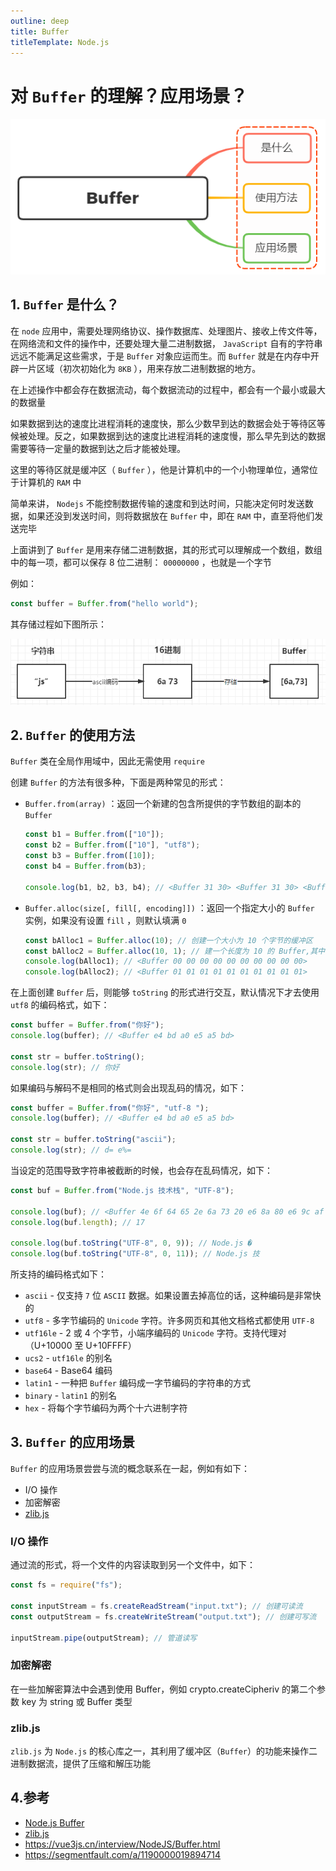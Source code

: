 ```yaml
---
outline: deep
title: Buffer
titleTemplate: Node.js
---
```


# 对 `Buffer` 的理解？应用场景？

![buffer-about](./images/buffer-about.png?raw=true)

## 1. `Buffer` 是什么？

在 `node` 应用中，需要处理网络协议、操作数据库、处理图片、接收上传文件等，在网络流和文件的操作中，还要处理大量二进制数据， `JavaScript` 自有的字符串远远不能满足这些需求，于是 `Buffer` 对象应运而生。而 `Buffer` 就是在内存中开辟一片区域（初次初始化为 `8KB` ），用来存放二进制数据的地方。

在上述操作中都会存在数据流动，每个数据流动的过程中，都会有一个最小或最大的数据量

如果数据到达的速度比进程消耗的速度快，那么少数早到达的数据会处于等待区等候被处理。反之，如果数据到达的速度比进程消耗的速度慢，那么早先到达的数据需要等待一定量的数据到达之后才能被处理。

这里的等待区就是缓冲区（ `Buffer` ），他是计算机中的一个小物理单位，通常位于计算机的 `RAM` 中

简单来讲， `Nodejs` 不能控制数据传输的速度和到达时间，只能决定何时发送数据，如果还没到发送时间，则将数据放在 `Buffer` 中，即在 `RAM` 中，直至将他们发送完毕

上面讲到了 `Buffer` 是用来存储二进制数据，其的形式可以理解成一个数组，数组中的每一项，都可以保存 8 位二进制： `00000000` ，也就是一个字节

例如：

```js
const buffer = Buffer.from("hello world");
```

其存储过程如下图所示：

![buffer-graph](./images/buffer-graph.png?raw=true)

## 2. `Buffer` 的使用方法

`Buffer` 类在全局作用域中，因此无需使用 `require`

创建 `Buffer` 的方法有很多种，下面是两种常见的形式：

- `Buffer.from(array)` ：返回一个新建的包含所提供的字节数组的副本的 `Buffer`

  ```js
  const b1 = Buffer.from(["10"]);
  const b2 = Buffer.from(["10"], "utf8");
  const b3 = Buffer.from([10]);
  const b4 = Buffer.from(b3);

  console.log(b1, b2, b3, b4); // <Buffer 31 30> <Buffer 31 30> <Buffer 0a> <Buffer 0a>
  ```

- `Buffer.alloc(size[, fill[, encoding]])` ：返回一个指定大小的
  `Buffer` 实例，如果没有设置 `fill` ，则默认填满 `0`

  ```js
  const bAlloc1 = Buffer.alloc(10); // 创建一个大小为 10 个字节的缓冲区
  const bAlloc2 = Buffer.alloc(10, 1); // 建一个长度为 10 的 Buffer,其中全部填充了值为 `1` 的字节
  console.log(bAlloc1); // <Buffer 00 00 00 00 00 00 00 00 00 00>
  console.log(bAlloc2); // <Buffer 01 01 01 01 01 01 01 01 01 01>
  ```

在上面创建 `Buffer` 后，则能够 `toString` 的形式进行交互，默认情况下才去使用 `utf8` 的编码格式，如下：

```js
const buffer = Buffer.from("你好");
console.log(buffer); // <Buffer e4 bd a0 e5 a5 bd>

const str = buffer.toString();
console.log(str); // 你好
```

如果编码与解码不是相同的格式则会出现乱码的情况，如下：

```js
const buffer = Buffer.from("你好", "utf-8 ");
console.log(buffer); // <Buffer e4 bd a0 e5 a5 bd>

const str = buffer.toString("ascii");
console.log(str); // d= e%=
```

当设定的范围导致字符串被截断的时候，也会存在乱码情况，如下：

```js
const buf = Buffer.from("Node.js 技术栈", "UTF-8");

console.log(buf); // <Buffer 4e 6f 64 65 2e 6a 73 20 e6 8a 80 e6 9c af e6 a0 88>
console.log(buf.length); // 17

console.log(buf.toString("UTF-8", 0, 9)); // Node.js �
console.log(buf.toString("UTF-8", 0, 11)); // Node.js 技
```

所支持的编码格式如下：

- `ascii` - 仅支持 `7` 位 `ASCII` 数据。如果设置去掉高位的话，这种编码是非常快的
- `utf8` - 多字节编码的 `Unicode` 字符。许多网页和其他文档格式都使用 `UTF-8`
- `utf16le` - 2 或 4 个字节，小端序编码的 `Unicode` 字符。支持代理对（U+10000 至 U+10FFFF）
- `ucs2` - `utf16le` 的别名
- `base64` - Base64 编码
- `latin1` - 一种把 `Buffer` 编码成一字节编码的字符串的方式
- `binary` - `latin1` 的别名
- `hex` - 将每个字节编码为两个十六进制字符

## 3. `Buffer` 的应用场景

`Buffer` 的应用场景尝尝与流的概念联系在一起，例如有如下：

- I/O 操作
- 加密解密
- [zlib.js](https://nodejs.org/api/zlib.html)

### I/O 操作

通过流的形式，将一个文件的内容读取到另一个文件中，如下：

```js
const fs = require("fs");

const inputStream = fs.createReadStream("input.txt"); // 创建可读流
const outputStream = fs.createWriteStream("output.txt"); // 创建可写流

inputStream.pipe(outputStream); // 管道读写
```

### 加密解密

在一些加解密算法中会遇到使用 Buffer，例如 crypto.createCipheriv 的第二个参数 key 为 string 或 Buffer 类型

### zlib.js

`zlib.js` 为 `Node.js` 的核心库之一，其利用了缓冲区（`Buffer`）的功能来操作二进制数据流，提供了压缩和解压功能

## 4.参考

- [Node.js Buffer](https://nodejs.org/api/buffer.html)
- [zlib.js](https://nodejs.org/api/zlib.html)
- https://vue3js.cn/interview/NodeJS/Buffer.html
- https://segmentfault.com/a/1190000019894714

